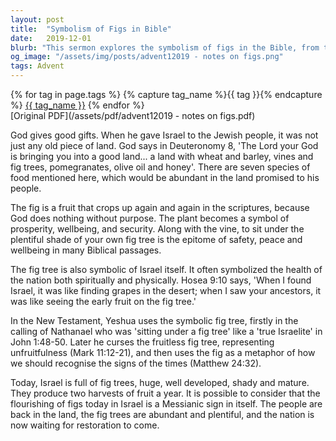 ```yaml
---
layout: post
title:  "Symbolism of Figs in Bible"
date:   2019-12-01
blurb: "This sermon explores the symbolism of figs in the Bible, from their first appearance in the Garden of Eden to their representation of Israel's spiritual and physical health. The sermon also discusses how figs symbolize prosperity, wellbeing, and security, and how their flourishing in modern-day Israel could be seen as a Messianic sign."
og_image: "/assets/img/posts/advent12019 - notes on figs.png"
tags: Advent
---    
```

<div class="tag-pills">
  {% for tag in page.tags %}
    {% capture tag_name %}{{ tag }}{% endcapture %}
    <a href="{{ site.baseurl }}/tag/{{ tag_name }}" class="tag-pill">{{ tag_name }}</a>
  {% endfor %}
</div>
[Original PDF](/assets/pdf/advent12019 - notes on figs.pdf)

God gives good gifts. When he gave Israel to the Jewish people, it was not just any old piece of land. God says in Deuteronomy 8, 'The Lord your God is bringing you into a good land... a land with wheat and barley, vines and fig trees, pomegranates, olive oil and honey'. There are seven species of food mentioned here, which would be abundant in the land promised to his people.

The fig is a fruit that crops up again and again in the scriptures, because God does nothing without purpose. The plant becomes a symbol of prosperity, wellbeing, and security. Along with the vine, to sit under the plentiful shade of your own fig tree is the epitome of safety, peace and wellbeing in many Biblical passages.

The fig tree is also symbolic of Israel itself. It often symbolized the health of the nation both spiritually and physically. Hosea 9:10 says, 'When I found Israel, it was like finding grapes in the desert; when I saw your ancestors, it was like seeing the early fruit on the fig tree.'

In the New Testament, Yeshua uses the symbolic fig tree, firstly in the calling of Nathanael who was 'sitting under a fig tree' like a 'true Israelite' in John 1:48-50. Later he curses the fruitless fig tree, representing unfruitfulness (Mark 11:12-21), and then uses the fig as a metaphor of how we should recognise the signs of the times (Matthew 24:32).

Today, Israel is full of fig trees, huge, well developed, shady and mature. They produce two harvests of fruit a year. It is possible to consider that the flourishing of figs today in Israel is a Messianic sign in itself. The people are back in the land, the fig trees are abundant and plentiful, and the nation is now waiting for restoration to come.

